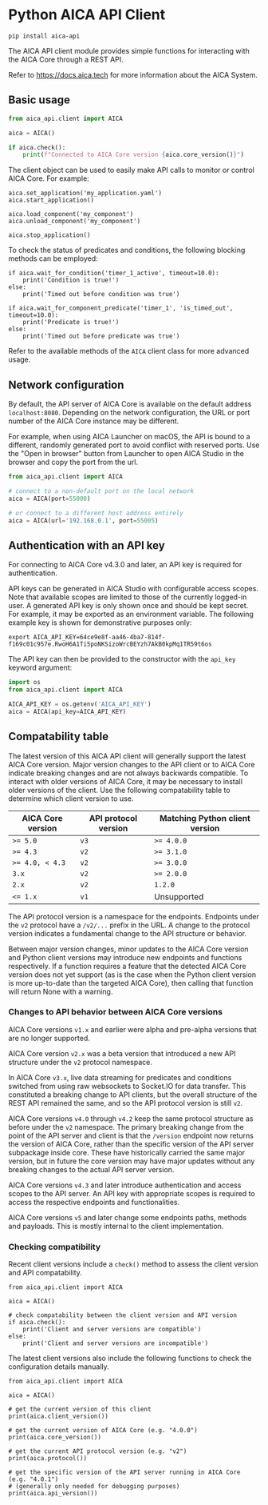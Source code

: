 # Python AICA API Client

```shell
pip install aica-api
```

The AICA API client module provides simple functions for interacting with the AICA Core through a REST API.

Refer to https://docs.aica.tech for more information about the AICA System.

## Basic usage

```python
from aica_api.client import AICA

aica = AICA()

if aica.check():
    print(f"Connected to AICA Core version {aica.core_version()}")
```

The client object can be used to easily make API calls to monitor or control AICA Core. For example:

```python3
aica.set_application('my_application.yaml')
aica.start_application()

aica.load_component('my_component')
aica.unload_component('my_component')

aica.stop_application()
```

To check the status of predicates and conditions, the following blocking methods can be employed:

```python3
if aica.wait_for_condition('timer_1_active', timeout=10.0):
    print('Condition is true!')
else:
    print('Timed out before condition was true')

if aica.wait_for_component_predicate('timer_1', 'is_timed_out', timeout=10.0):
    print('Predicate is true!')
else:
    print('Timed out before predicate was true')
```

Refer to the available methods of the `AICA` client class for more advanced usage.

## Network configuration

By default, the API server of AICA Core is available on the default address `localhost:8080`. Depending on the network
configuration, the URL or port number of the AICA Core instance may be different.

For example, when using AICA Launcher on macOS, the API is bound to a different, randomly generated port to avoid
conflict with reserved ports. Use the "Open in browser" button from Launcher to open AICA Studio in the browser and copy
the port from the url.

```python
from aica_api.client import AICA

# connect to a non-default port on the local network
aica = AICA(port=55000)

# or connect to a different host address entirely
aica = AICA(url='192.168.0.1', port=55005)
```

## Authentication with an API key

For connecting to AICA Core v4.3.0 and later, an API key is required for authentication.

API keys can be generated in AICA Studio with configurable access scopes. Note that available scopes are limited to
those of the currently logged-in user. A generated API key is only shown once and should be kept secret. For example, it
may be exported as an environment variable. The following example key is shown for demonstrative purposes only:

```shell
export AICA_API_KEY=64ce9e8f-aa46-4ba7-814f-f169c01c957e.RwoH6A1Ti5poNKSizoWrcBEYzh7AkB0kpMq1TR59t6os
```

The API key can then be provided to the constructor with the `api_key` keyword argument:

```python
import os
from aica_api.client import AICA

AICA_API_KEY = os.getenv('AICA_API_KEY')
aica = AICA(api_key=AICA_API_KEY)
```

## Compatability table

The latest version of this AICA API client will generally support the latest AICA Core version.
Major version changes to the API client or to AICA Core indicate breaking changes and are not always backwards
compatible. To interact with older versions of AICA Core, it may be necessary to install older versions of the client.
Use the following compatability table to determine which client version to use.

| AICA Core version | API protocol version | Matching Python client version |
|-------------------|----------------------|--------------------------------|
| `>= 5.0`          | `v3`                 | `>= 4.0.0`                     |
| `>= 4.3`          | `v2`                 | `>= 3.1.0`                     |
| `>= 4.0, < 4.3`   | `v2`                 | `>= 3.0.0`                     |
| `3.x`             | `v2`                 | `>= 2.0.0`                     |
| `2.x`             | `v2`                 | `1.2.0`                        |
| `<= 1.x`          | `v1`                 | Unsupported                    |

The API protocol version is a namespace for the endpoints. Endpoints under the `v2` protocol have a `/v2/...` prefix in
the URL. A change to the protocol version indicates a fundamental change to the API structure or behavior.

Between major version changes, minor updates to the AICA Core version and Python client versions may introduce new
endpoints and functions respectively. If a function requires a feature that the detected AICA Core version does not yet
support (as is the case when the Python client version is more up-to-date than the targeted AICA Core), then calling
that function will return None with a warning.

### Changes to API behavior between AICA Core versions

AICA Core versions `v1.x` and earlier were alpha and pre-alpha versions that are no longer supported.

AICA Core version `v2.x` was a beta version that introduced a new API structure under the `v2` protocol namespace.

In AICA Core `v3.x`, live data streaming for predicates and conditions switched from using raw websockets to Socket.IO
for data transfer. This constituted a breaking change to API clients, but the overall structure of the REST API remained
the same, and so the API protocol version is still `v2`.

AICA Core versions `v4.0` through `v4.2` keep the same protocol structure as before under the `v2` namespace. The
primary breaking change from the point of the API server and client is that the `/version` endpoint now returns the
version of AICA Core, rather than the specific version of the API server subpackage inside core. These have historically
carried the same major version, but in future the core version may have major updates without any breaking changes to
the actual API server version.

AICA Core versions `v4.3` and later introduce authentication and access scopes to the API server. An API key with
appropriate scopes is required to access the respective endpoints and functionalities.

AICA Core versions `v5` and later change some endpoints paths, methods and payloads. This is mostly internal to the client implementation.

### Checking compatibility

Recent client versions include a `check()` method to assess the client version and API compatability.

```python3
from aica_api.client import AICA

aica = AICA()

# check compatability between the client version and API version
if aica.check():
    print('Client and server versions are compatible')
else:
    print('Client and server versions are incompatible')
```

The latest client versions also include the following functions to check the configuration details manually.

```python3
from aica_api.client import AICA

aica = AICA()

# get the current version of this client
print(aica.client_version())

# get the current version of AICA Core (e.g. "4.0.0")
print(aica.core_version())

# get the current API protocol version (e.g. "v2")
print(aica.protocol())

# get the specific version of the API server running in AICA Core (e.g. "4.0.1")
# (generally only needed for debugging purposes)
print(aica.api_version())
```
